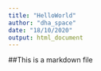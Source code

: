 ```yaml
---
title: "HelloWorld"
author: "dha_space"
date: "18/10/2020"
output: html_document
---
```


##This is a markdown file